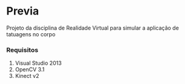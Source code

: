 # Previa
Projeto da disciplina de Realidade Virtual para simular a aplicação de tatuagens no corpo

### Requisitos
1. Visual Studio 2013
2. OpenCV 3.1
3. Kinect v2
